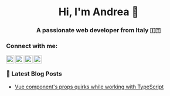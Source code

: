 <h1 align="center">Hi, I'm Andrea 👋</h1>
<h3 align="center">A passionate web developer from Italy 🇮🇹</h3>


### Connect with me:


[<img align="left" alt="Andrea Longo | Twitter" width="22px" src="https://cdn.jsdelivr.net/npm/simple-icons@v3/icons/twitter.svg" />][twitter]
[<img align="left" alt="Andrea Longo | LinkedIn" width="22px" src="https://cdn.jsdelivr.net/npm/simple-icons@v3/icons/linkedin.svg" />][linkedin]
[<img align="left" alt="Andrea Longo | Dev.to" width="22px" src="https://cdn.jsdelivr.net/npm/simple-icons@3/icons/dev-dot-to.svg" />][devto]
[<img align="left" alt="Andrea Longo | Mail" width="22px" src="https://cdn.jsdelivr.net/npm/simple-icons@v3/icons/gmail.svg" />][mail]



<br />

### 📕 Latest Blog Posts

- [Vue component's props quirks while working with TypeScript](https://dev.to/longoandrea/vue-components-props-quirks-while-working-with-typescript-5doo)

[twitter]: https://x.com/andrealongo96
[linkedin]: https://www.linkedin.com/in/longoa/
[devto]: https://dev.to/longoandrea
[mail]: mailto:longoandrea.dev@gmail.com
